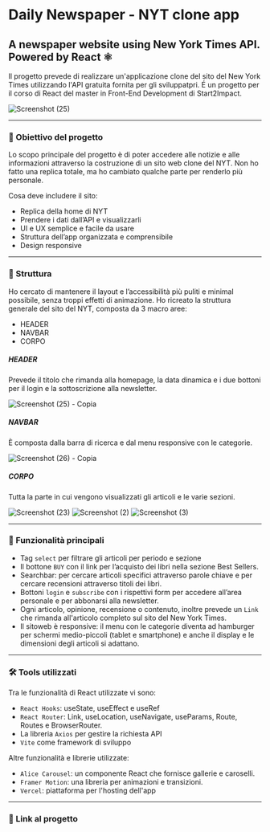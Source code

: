 # Daily Newspaper - NYT clone app
## A newspaper website using New York Times API. Powered by React ⚛
Il progetto prevede di realizzare un'applicazione clone del sito del New York Times utilizzando l'API gratuita fornita per gli sviluppatpri. É un progetto per il corso di React del master in Front-End Development di Start2Impact.

![Screenshot (25)](https://github.com/chiarabis/newspaper-clone-app/assets/124071052/2677083a-17ee-49d0-ad59-461618d8c865)


***
### 🎯 Obiettivo del progetto
Lo scopo principale del progetto è di poter accedere alle notizie e alle informazioni attraverso la costruzione di un sito web clone del NYT. Non ho fatto una replica totale, ma ho cambiato qualche parte per renderlo più personale.

Cosa deve includere il sito:
- Replica della home di NYT
- Prendere i dati dall’API e visualizzarli 
- UI e UX semplice e facile da usare 
- Struttura dell’app organizzata e comprensibile
- Design responsive

***
### 🧱 Struttura
Ho cercato di mantenere il layout e l’accessibilità più puliti e minimal possibile, senza troppi effetti di animazione.
Ho ricreato la struttura generale del sito del NYT, composta da 3 macro aree:
- HEADER
- NAVBAR
- CORPO

##### HEADER
Prevede il titolo che rimanda alla homepage, la data dinamica e i due bottoni per il login e la sottoscrizione alla newsletter.

![Screenshot (25) - Copia](https://github.com/chiarabis/newspaper-clone-app/assets/124071052/7f2dcd06-1de9-44f4-8372-9ee5485a8180)

##### NAVBAR
È composta dalla barra di ricerca e dal menu responsive con le categorie.

![Screenshot (26) - Copia](https://github.com/chiarabis/newspaper-clone-app/assets/124071052/d7344a44-2b06-4b90-b377-b7b9e29bdc8e)

##### CORPO
Tutta la parte in cui vengono visualizzati gli articoli e le varie sezioni.

![Screenshot (23)](https://github.com/chiarabis/newspaper-clone-app/assets/124071052/9b42aeb4-772c-4c26-bf1f-f5a629cc979d)
![Screenshot (2)](https://github.com/chiarabis/newspaper-clone-app/assets/124071052/8d7644f3-f864-42c7-8625-b9ca35672193)
![Screenshot (3)](https://github.com/chiarabis/newspaper-clone-app/assets/124071052/94dcea5d-f626-49e5-be40-e2b5942411c7)

***
### 🚩 Funzionalità principali
- Tag ```select``` per filtrare gli articoli per periodo e sezione
- Il bottone ```BUY``` con il link per l’acquisto dei libri nella sezione Best Sellers.
- Searchbar: per cercare articoli specifici attraverso parole chiave e per cercare recensioni attraverso titoli dei libri.
- Bottoni ```login``` e ```subscribe``` con i rispettivi form per accedere all’area personale e per abbonarsi alla newsletter.
- Ogni articolo, opinione, recensione o contenuto, inoltre prevede un ```Link``` che rimanda all'articolo completo sul sito del New York Times.
- Il sitoweb è responsive: il menu con le categorie diventa ad hamburger per schermi medio-piccoli (tablet e smartphone) e anche il display e le dimensioni degli articoli si adattano.

***
### 🛠️ Tools utilizzati
Tra le funzionalità di React utilizzate vi sono:
- ```React Hooks```: useState, useEffect e useRef
- ```React Router```: Link, useLocation, useNavigate, useParams, Route, Routes e BrowserRouter.
- La libreria ```Axios``` per gestire la richiesta API
- ```Vite``` come framework di sviluppo

Altre funzionalità e librerie utilizzate:
- ```Alice Carousel```: un componente React che fornisce gallerie e caroselli.
- ```Framer Motion```: una libreria per animazioni e transizioni.
- ```Vercel```: piattaforma per l'hosting dell'app

***
### 🚀 Link al progetto

